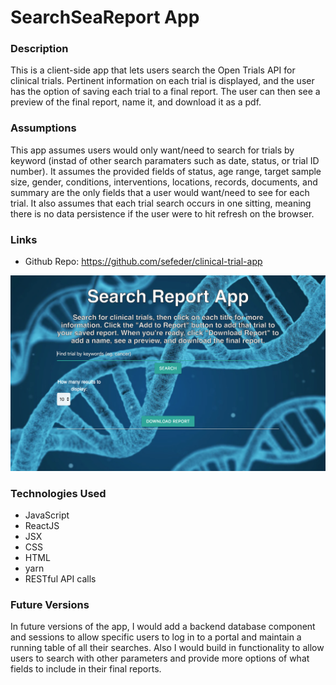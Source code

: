 # SearchSeaReport App

### Description 

This is a client-side app that lets users search the Open Trials API for clinical trials. Pertinent information on each trial is displayed, and the user has the option of saving each trial to a final report. The user can then see a preview of the final report, name it, and download it as a pdf.

### Assumptions

This app assumes users would only want/need to search for trials by keyword (instad of other search paramaters such as date, status, or trial ID number). It assumes the provided fields of status, age range, target sample size, gender, conditions, interventions, locations, records, documents, and summary are the only fields that a user would want/need to see for each trial. It also assumes that each trial search occurs in one sitting, meaning there is no data persistence if the user were to hit refresh on the browser.

### Links
* Github Repo:  https://github.com/sefeder/clinical-trial-app

![Screenshot of SearchReport](public/searchReportLandingScreenShot.png)


<!-- ### GIFs

* Customer View

![Customer View GIF](images/Customer.gif)

* Manager View


![Manager View GIF](images/Manager.gif) -->

### Technologies Used
* JavaScript
* ReactJS
* JSX
* CSS
* HTML
* yarn
* RESTful API calls

### Future Versions
In future versions of the app, I would add a backend database component and sessions to allow specific users to log in to a portal and maintain a running table of all their searches. Also I would build in functionality to allow users to search with other parameters and provide more options of what fields to include in their final reports.
